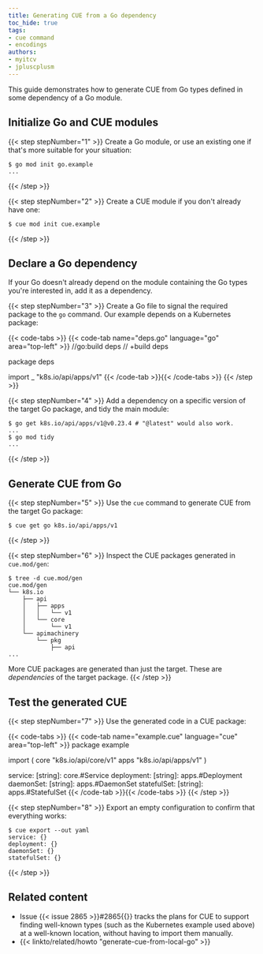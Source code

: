 ```yaml
---
title: Generating CUE from a Go dependency
toc_hide: true
tags:
- cue command
- encodings
authors:
- myitcv
- jpluscplusm
---
```


This guide demonstrates how to generate CUE from Go types defined in some
dependency of a Go module.

## Initialize Go and CUE modules

{{< step stepNumber="1" >}}
Create a Go module, or use an existing one if that's more suitable for your situation:

```text { title="TERMINAL" codeToCopy="Z28gbW9kIGluaXQgZ28uZXhhbXBsZQ==" }
$ go mod init go.example
...
```
{{< /step >}}

{{< step stepNumber="2" >}}
Create a CUE module if you don't already have one:

```text { title="TERMINAL" codeToCopy="Y3VlIG1vZCBpbml0IGN1ZS5leGFtcGxl" }
$ cue mod init cue.example
```
{{< /step >}}

## Declare a Go dependency

If your Go doesn't already depend on the module containing the Go types
you're interested in, add it as a dependency.

{{< step stepNumber="3" >}}
Create a Go file to signal the required package to the `go` command.
Our example depends on a Kubernetes package:

{{< code-tabs >}}
{{< code-tab name="deps.go" language="go" area="top-left" >}}
//go:build deps
// +build deps

package deps

import _ "k8s.io/api/apps/v1"
{{< /code-tab >}}{{< /code-tabs >}}
{{< /step >}}

{{< step stepNumber="4" >}}
Add a dependency on a specific version of the target Go package,
and tidy the main module:

```text { title="TERMINAL" codeToCopy="Z28gZ2V0IGs4cy5pby9hcGkvYXBwcy92MUB2MC4yMy40ICMgIkBsYXRlc3QiIHdvdWxkIGFsc28gd29yay4KZ28gbW9kIHRpZHk=" }
$ go get k8s.io/api/apps/v1@v0.23.4 # "@latest" would also work.
...
$ go mod tidy
...
```
{{< /step >}}

## Generate CUE from Go

{{< step stepNumber="5" >}}
Use the `cue` command to generate CUE from the target Go package:

```text { title="TERMINAL" codeToCopy="Y3VlIGdldCBnbyBrOHMuaW8vYXBpL2FwcHMvdjE=" }
$ cue get go k8s.io/api/apps/v1
```
{{< /step >}}

{{< step stepNumber="6" >}}
Inspect the CUE packages generated in `cue.mod/gen`:

```text { title="TERMINAL" codeToCopy="dHJlZSAtZCBjdWUubW9kL2dlbg==" }
$ tree -d cue.mod/gen
cue.mod/gen
└── k8s.io
    ├── api
    │   ├── apps
    │   │   └── v1
    │   └── core
    │       └── v1
    └── apimachinery
        └── pkg
            ├── api
...
```

More CUE packages are generated than just the target.
These are *dependencies* of the target package.
{{< /step >}}

## Test the generated CUE

{{< step stepNumber="7" >}}
Use the generated code in a CUE package:

{{< code-tabs >}}
{{< code-tab name="example.cue" language="cue" area="top-left" >}}
package example

import (
	core "k8s.io/api/core/v1"
	apps "k8s.io/api/apps/v1"
)

service: [string]:     core.#Service
deployment: [string]:  apps.#Deployment
daemonSet: [string]:   apps.#DaemonSet
statefulSet: [string]: apps.#StatefulSet
{{< /code-tab >}}{{< /code-tabs >}}
{{< /step >}}

{{< step stepNumber="8" >}}
Export an empty configuration to confirm that everything works:

```text { title="TERMINAL" codeToCopy="Y3VlIGV4cG9ydCAtLW91dCB5YW1s" }
$ cue export --out yaml
service: {}
deployment: {}
daemonSet: {}
statefulSet: {}
```
{{< /step >}}

## Related content

- Issue {{< issue 2865 >}}#2865{{</issue>}} tracks the plans for CUE to support
  finding well-known types (such as the Kubernetes example used above) at a
  well-known location, without having to import them manually.
- {{< linkto/related/howto "generate-cue-from-local-go" >}}
